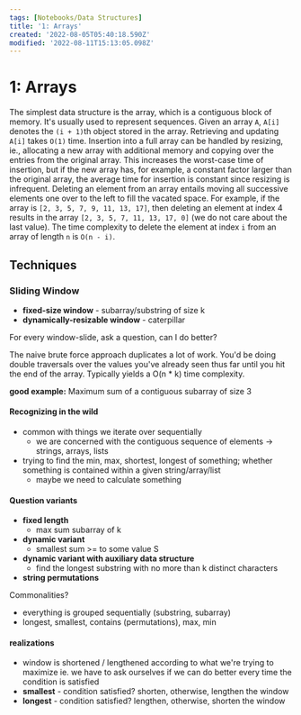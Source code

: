 ```yaml
---
tags: [Notebooks/Data Structures]
title: '1: Arrays'
created: '2022-08-05T05:40:18.590Z'
modified: '2022-08-11T15:13:05.098Z'
---
```


# 1: Arrays

The simplest data structure is the array, which is a contiguous block of memory. It's usually used to represent sequences. Given an array `A`, `A[i]` denotes the `(i + 1)`th object stored in the array. Retrieving and updating `A[i]` takes `O(1)` time. Insertion into a full array can be handled by resizing, ie., allocating a new array with additional memory and copying over the entries from the original array. This increases the worst-case time of insertion, but if the new array has, for example, a constant factor larger than the original array, the average time for insertion is constant since resizing is infrequent. Deleting an element from an array entails moving all successive elements one over to the left to fill the vacated space. For example, if the array is `[2, 3, 5, 7, 9, 11, 13, 17]`, then deleting an element at index 4 results in the array `[2, 3, 5, 7, 11, 13, 17, 0]` (we do not care about the last value). The time complexity to delete the element at index `i` from an array of length `n` is `O(n - i)`.

## Techniques

### Sliding Window

- __fixed-size window__ - subarray/substring of size k
- __dynamically-resizable window__ - caterpillar

For every window-slide, ask a question, can I do better?

The naive brute force approach duplicates a lot of work. You'd be doing double traversals over the values you've already seen thus far until you hit the end of the array. Typically yields a O(n * k) time complexity.

__good example:__ Maximum sum of a contiguous subarray of size 3

#### Recognizing in the wild
- common with things we iterate over sequentially 
  - we are concerned with the contiguous sequence of elements -> strings, arrays, lists
- trying to find the min, max, shortest, longest of something; whether something is contained within a given string/array/list
  - maybe we need to calculate something 

#### Question variants
- __fixed length__
  - max sum subarray of k
- __dynamic variant__
  - smallest sum >= to some value S
- __dynamic variant with auxiliary data structure__
  - find the longest substring with no more than k distinct characters
- __string permutations__

Commonalities? 
- everything is grouped sequentially (substring, subarray)
- longest, smallest, contains (permutations), max, min

#### realizations
- window is shortened / lengthened according to what we're trying to maximize ie. we have to ask ourselves if we can do better every time the condition is satisfied
- __smallest__ - condition satisfied? shorten, otherwise, lengthen the window
- __longest__ - condition satisfied? lengthen, otherwise, shorten the window
